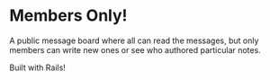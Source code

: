 # Members Only!

A public message board where all can read the messages, but only
members can write new ones or see who authored particular notes.

Built with Rails!
